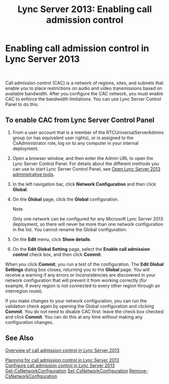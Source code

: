 ﻿---
title: 'Lync Server 2013: Enabling call admission control'
TOCTitle: Enabling call admission control
ms:assetid: 015f5c8f-2f90-4b9e-8149-b33767e90582
ms:mtpsurl: https://technet.microsoft.com/en-us/library/Gg520942(v=OCS.15)
ms:contentKeyID: 48183228
ms.date: 07/23/2014
mtps_version: v=OCS.15
---

# Enabling call admission control in Lync Server 2013

 


Call admission control (CAC) is a network of regions, sites, and subnets that enable you to place restrictions on audio and video transmissions based on available bandwidth. After you configure the CAC network, you must enable CAC to enforce the bandwidth limitations. You can use Lync Server Control Panel to do this.

## To enable CAC from Lync Server Control Panel

1.  From a user account that is a member of the RTCUniversalServerAdmins group (or has equivalent user rights), or is assigned to the CsAdministrator role, log on to any computer in your internal deployment.

2.  Open a browser window, and then enter the Admin URL to open the Lync Server Control Panel. For details about the different methods you can use to start Lync Server Control Panel, see [Open Lync Server 2013 administrative tools](lync-server-2013-open-lync-server-administrative-tools.md).

3.  In the left navigation bar, click **Network Configuration** and then click **Global**.

4.  On the **Global** page, click the **Global** configuration.
    

    > [!NOTE]
    > Only one network can be configured for any Microsoft Lync Server 2013 deployment, so there will never be more than one network configuration in the list. You cannot rename the Global configuration.



5.  On the **Edit** menu, click **Show details**.

6.  On the **Edit Global Setting** page, select the **Enable call admission control** check box, and then click **Commit**.

When you click **Commit**, you run a test of the configuration. The **Edit Global Settings** dialog box closes, returning you to the **Global** page. You will receive a warning if any errors or inconsistencies are discovered in your network configuration that will prevent it from working correctly (for example, if every region is not connected to every other region through an interregion route).

If you make changes to your network configuration, you can run the validation check again by opening the Global configuration and clicking **Commit**. You do not need to disable CAC first: leave the check box checked and click **Commit**. You can do this at any time without making any configuration changes.

## See Also


[Overview of call admission control in Lync Server 2013](lync-server-2013-overview-of-call-admission-control.md)  


[Planning for call admission control in Lync Server 2013](lync-server-2013-planning-for-call-admission-control.md)  
[Configure call admission control in Lync Server 2013](lync-server-2013-configure-call-admission-control.md)  
[Get-CsNetworkConfiguration](https://technet.microsoft.com/en-us/library/gg398140\(v=ocs.15\))  
[Set-CsNetworkConfiguration](https://technet.microsoft.com/en-us/library/gg398927\(v=ocs.15\))  
[Remove-CsNetworkConfiguration](https://technet.microsoft.com/en-us/library/gg398938\(v=ocs.15\))

